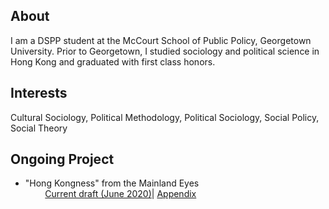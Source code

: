 ## About
I am a DSPP student at the McCourt School of Public Policy, Georgetown University. Prior to Georgetown, I studied sociology and political science in Hong Kong and graduated with first class honors. 

## Interests

Cultural Sociology, Political Methodology, Political Sociology, Social Policy, Social Theory

## Ongoing Project 
- "Hong Kongness" from the Mainland Eyes\
 &nbsp; &nbsp; &nbsp; &nbsp; [Current draft (June 2020)](Project/Hong_Kongness_from_the_Mainland_Eyes.pdf)| [Appendix]()
